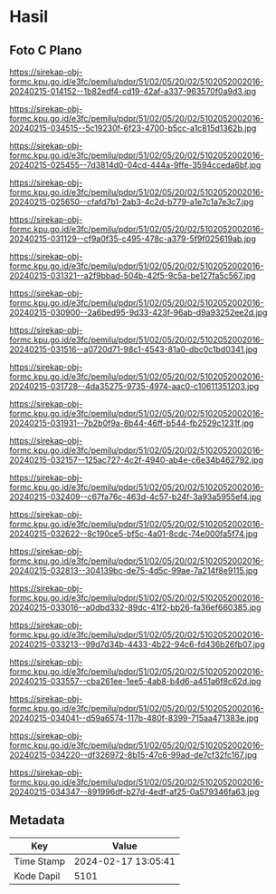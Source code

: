 # Hasil

## Foto C Plano

https://sirekap-obj-formc.kpu.go.id/e3fc/pemilu/pdpr/51/02/05/20/02/5102052002016-20240215-014152--1b82edf4-cd19-42af-a337-963570f0a9d3.jpg

https://sirekap-obj-formc.kpu.go.id/e3fc/pemilu/pdpr/51/02/05/20/02/5102052002016-20240215-034515--5c19230f-6f23-4700-b5cc-a1c815d1362b.jpg

https://sirekap-obj-formc.kpu.go.id/e3fc/pemilu/pdpr/51/02/05/20/02/5102052002016-20240215-025455--7d3814d0-04cd-444a-9ffe-3594cceda6bf.jpg

https://sirekap-obj-formc.kpu.go.id/e3fc/pemilu/pdpr/51/02/05/20/02/5102052002016-20240215-025650--cfafd7b1-2ab3-4c2d-b779-a1e7c1a7e3c7.jpg

https://sirekap-obj-formc.kpu.go.id/e3fc/pemilu/pdpr/51/02/05/20/02/5102052002016-20240215-031129--cf9a0f35-c495-478c-a379-5f9f025619ab.jpg

https://sirekap-obj-formc.kpu.go.id/e3fc/pemilu/pdpr/51/02/05/20/02/5102052002016-20240215-031321--a2f9bbad-504b-42f5-9c5a-be127fa5c567.jpg

https://sirekap-obj-formc.kpu.go.id/e3fc/pemilu/pdpr/51/02/05/20/02/5102052002016-20240215-030900--2a6bed95-9d33-423f-96ab-d9a93252ee2d.jpg

https://sirekap-obj-formc.kpu.go.id/e3fc/pemilu/pdpr/51/02/05/20/02/5102052002016-20240215-031516--a0720d71-98c1-4543-81a0-dbc0c1bd0341.jpg

https://sirekap-obj-formc.kpu.go.id/e3fc/pemilu/pdpr/51/02/05/20/02/5102052002016-20240215-031728--4da35275-9735-4974-aac0-c10611351203.jpg

https://sirekap-obj-formc.kpu.go.id/e3fc/pemilu/pdpr/51/02/05/20/02/5102052002016-20240215-031931--7b2b0f9a-8b44-46ff-b544-fb2529c1231f.jpg

https://sirekap-obj-formc.kpu.go.id/e3fc/pemilu/pdpr/51/02/05/20/02/5102052002016-20240215-032157--125ac727-4c2f-4940-ab4e-c6e34b462792.jpg

https://sirekap-obj-formc.kpu.go.id/e3fc/pemilu/pdpr/51/02/05/20/02/5102052002016-20240215-032409--c67fa76c-463d-4c57-b24f-3a93a5955ef4.jpg

https://sirekap-obj-formc.kpu.go.id/e3fc/pemilu/pdpr/51/02/05/20/02/5102052002016-20240215-032622--8c190ce5-bf5c-4a01-8cdc-74e000fa5f74.jpg

https://sirekap-obj-formc.kpu.go.id/e3fc/pemilu/pdpr/51/02/05/20/02/5102052002016-20240215-032813--304139bc-de75-4d5c-99ae-7a214f8e9115.jpg

https://sirekap-obj-formc.kpu.go.id/e3fc/pemilu/pdpr/51/02/05/20/02/5102052002016-20240215-033016--a0dbd332-89dc-41f2-bb26-fa36ef660385.jpg

https://sirekap-obj-formc.kpu.go.id/e3fc/pemilu/pdpr/51/02/05/20/02/5102052002016-20240215-033213--99d7d34b-4433-4b22-94c6-fd436b26fb07.jpg

https://sirekap-obj-formc.kpu.go.id/e3fc/pemilu/pdpr/51/02/05/20/02/5102052002016-20240215-033557--cba261ee-1ee5-4ab8-b4d6-a451a6f8c62d.jpg

https://sirekap-obj-formc.kpu.go.id/e3fc/pemilu/pdpr/51/02/05/20/02/5102052002016-20240215-034041--d59a6574-117b-480f-8399-715aa471383e.jpg

https://sirekap-obj-formc.kpu.go.id/e3fc/pemilu/pdpr/51/02/05/20/02/5102052002016-20240215-034220--df326972-8b15-47c6-99ad-de7cf32fc167.jpg

https://sirekap-obj-formc.kpu.go.id/e3fc/pemilu/pdpr/51/02/05/20/02/5102052002016-20240215-034347--891996df-b27d-4edf-af25-0a579346fa63.jpg


## Metadata

| Key        | Value               |
| ---------- | ------------------- |
| Time Stamp | 2024-02-17 13:05:41 |
| Kode Dapil | 5101                |



